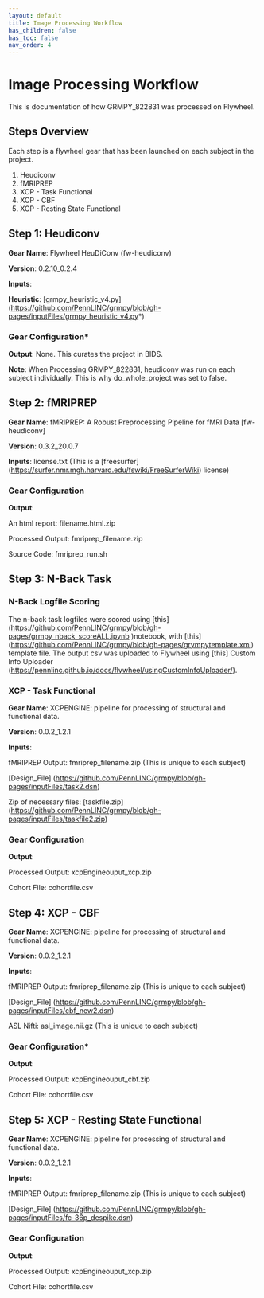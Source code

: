 ```yaml
---
layout: default
title: Image Processing Workflow
has_children: false
has_toc: false
nav_order: 4
---
```


# Image Processing Workflow

This is documentation of how GRMPY_822831 was processed on Flywheel.

## Steps Overview
Each step is a flywheel gear that has been launched on each subject in the project.

1. Heudiconv
2. fMRIPREP
3. XCP - Task Functional
4. XCP - CBF
5. XCP - Resting State Functional

## Step 1: Heudiconv
**Gear Name**: Flywheel HeuDiConv (fw-heudiconv)

**Version**: 0.2.10_0.2.4

**Inputs**:

**Heuristic**: [grmpy_heuristic_v4.py] (https://github.com/PennLINC/grmpy/blob/gh-pages/inputFiles/grmpy_heuristic_v4.py*)

### Gear Configuration*

**Output**: None. This curates the project in BIDS.

**Note**: When Processing GRMPY_822831, heudiconv was run on each subject individually. This is why do_whole_project was set to false.

## Step 2: fMRIPREP
**Gear Name**: fMRIPREP: A Robust Preprocessing Pipeline for fMRI Data [fw-heudiconv]

**Version**: 0.3.2_20.0.7

**Inputs**: license.txt (This is a [freesurfer] (https://surfer.nmr.mgh.harvard.edu/fswiki/FreeSurferWiki) license)

### Gear Configuration

**Output**:

An html report: filename.html.zip

Processed Output: fmriprep_filename.zip

Source Code: fmriprep_run.sh

## Step 3: N-Back Task
### **N-Back Logfile Scoring**
The n-back task logfiles were scored using [this] (https://github.com/PennLINC/grmpy/blob/gh-pages/grmpy_nback_scoreALL.ipynb )notebook, with [this] (https://github.com/PennLINC/grmpy/blob/gh-pages/grympytemplate.xml) template file. The output csv was uploaded to Flywheel using [this] Custom Info Uploader (https://pennlinc.github.io/docs/flywheel/usingCustomInfoUploader/).

### **XCP - Task Functional**
**Gear Name**: XCPENGINE: pipeline for processing of structural and functional data.

**Version**: 0.0.2_1.2.1

**Inputs**:

fMRIPREP Output: fmriprep_filename.zip (This is unique to each subject)

[Design_File] (https://github.com/PennLINC/grmpy/blob/gh-pages/inputFiles/task2.dsn)

Zip of necessary files: [taskfile.zip] (https://github.com/PennLINC/grmpy/blob/gh-pages/inputFiles/taskfile2.zip)

### Gear Configuration

**Output**:

Processed Output: xcpEngineouput_xcp.zip

Cohort File: cohortfile.csv

## Step 4: XCP - CBF
**Gear Name**: XCPENGINE: pipeline for processing of structural and functional data.

**Version**: 0.0.2_1.2.1

**Inputs**:

fMRIPREP Output: fmriprep_filename.zip (This is unique to each subject)

[Design_File] (https://github.com/PennLINC/grmpy/blob/gh-pages/inputFiles/cbf_new2.dsn)

ASL Nifti: asl_image.nii.gz (This is unique to each subject)

### Gear Configuration*

**Output**:

Processed Output: xcpEngineouput_cbf.zip

Cohort File: cohortfile.csv

## Step 5: XCP - Resting State Functional
**Gear Name**: XCPENGINE: pipeline for processing of structural and functional data.

**Version**: 0.0.2_1.2.1

**Inputs**:

fMRIPREP Output: fmriprep_filename.zip (This is unique to each subject)

[Design_File] (https://github.com/PennLINC/grmpy/blob/gh-pages/inputFiles/fc-36p_despike.dsn)

### Gear Configuration

**Output**:

Processed Output: xcpEngineouput_xcp.zip

Cohort File: cohortfile.csv